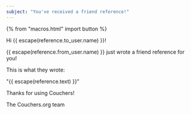 ```yaml
---
subject: "You've received a friend reference!"
---
```


{% from "macros.html" import button %}

Hi {{ escape(reference.to_user.name) }}!

{{ escape(reference.from_user.name) }} just wrote a friend reference for you!

This is what they wrote:

"{{ escape(reference.text) }}"

Thanks for using Couchers!

The Couchers.org team
